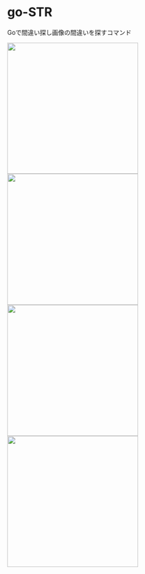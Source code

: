 # go-STR

Goで間違い探し画像の間違いを探すコマンド
<div>
<img src="https://raw.githubusercontent.com/ShogoTomioka/go-image-diff/master/testdata/pictures/picture_A.png" width="300">
<img src="https://raw.githubusercontent.com/ShogoTomioka/go-image-diff/master/testdata/pictures/picture_B.png" width="300">
</div>
<div>
<img src="https://raw.githubusercontent.com/ShogoTomioka/go-image-diff/master/testdata/pictures/outfile.png" width="300">
<img src="https://raw.githubusercontent.com/ShogoTomioka/go-image-diff/master/testdata/pictures/filtered.png" width="300">
</div>
